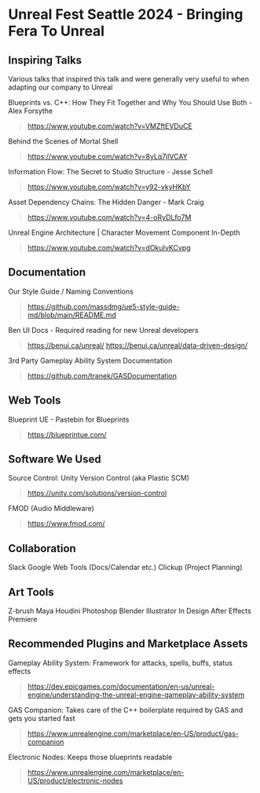 # Unreal Fest Seattle 2024 - Bringing Fera To Unreal

## Inspiring Talks
Various talks that inspired this talk and were generally very useful to when adapting our company to Unreal

Blueprints vs. C++: How They Fit Together and Why You Should Use Both - Alex Forsythe 
> https://www.youtube.com/watch?v=VMZftEVDuCE

Behind the Scenes of Mortal Shell
> https://www.youtube.com/watch?v=8yLq7jlVCAY

Information Flow: The Secret to Studio Structure - Jesse Schell
> https://www.youtube.com/watch?v=y92-vkyHKbY

Asset Dependency Chains: The Hidden Danger - Mark Craig
> https://www.youtube.com/watch?v=4-oRyDLfo7M

Unreal Engine Architecture | Character Movement Component In-Depth
> https://www.youtube.com/watch?v=dOkuIvKCvpg

## Documentation
Our Style Guide / Naming Conventions
> https://github.com/massdmg/ue5-style-guide-md/blob/main/README.md

Ben UI Docs - Required reading for new Unreal developers
> https://benui.ca/unreal/
> https://benui.ca/unreal/data-driven-design/

3rd Party Gameplay Ability System Documentation
> https://github.com/tranek/GASDocumentation

## Web Tools
Blueprint UE - Pastebin for Blueprints
> https://blueprintue.com/

## Software We Used
Source Control: Unity Version Control (aka Plastic SCM)
> https://unity.com/solutions/version-control

FMOD (Audio Middleware)
> https://www.fmod.com/

## Collaboration
Slack
Google Web Tools (Docs/Calendar etc.)
Clickup (Project Planning)

## Art Tools
Z-brush
Maya
Houdini
Photoshop
Blender
Illustrator
In Design
After Effects
Premiere

## Recommended Plugins and Marketplace Assets
Gameplay Ability System: Framework for attacks, spells, buffs, status effects
> https://dev.epicgames.com/documentation/en-us/unreal-engine/understanding-the-unreal-engine-gameplay-ability-system

GAS Companion: Takes care of the C++ boilerplate required by GAS and gets you started fast
> https://www.unrealengine.com/marketplace/en-US/product/gas-companion

Electronic Nodes: Keeps those blueprints readable
> https://www.unrealengine.com/marketplace/en-US/product/electronic-nodes
